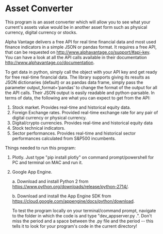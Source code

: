 # Asset Converter
This program is an asset converter which will allow you to see what your current's assets value would be in another asset form such as physical currency, digital currency or stocks. 

Alpha Vantage delivers a free API for real time financial data and most used finance indicators in a simple JSON or pandas format. It requires a free API, that can be requested on http://www.alphavantage.co/support/#api-key. You can have a look at all the API calls available in their documentation http://www.alphavantage.co/documentation. 

To get data in python, simply call the object with your API key and get ready for free real-time financial data. The library supports giving its results as JSON dictionaries (default) or as pandas data frame, simply pass the parameter output_format=’pandas’ to change the format of the output for all the API calls. Their JSON output is easily readable and python-parsable. In terms of data, the following are what you can expect to get from the API:
1.	Stock market. Provides real-time and historical equity data. 
2.	Foreign Exchange rates. Provided real-time exchange rate for any pair of digital currency or physical currency. 
3.	Digital/crypto currencies. Provides real-time and historical equity data
4.	Stock technical indicators.
5.	Sector performances. Provides real-time and historical sector performances calculated from S&P500 incumbents. 

Things needed to run this program:
1. Plotly. Just type "pip install plotly" on command prompt/powershell for PC and terminal on MAC and run it. 
2. Google App Engine.

    a. Download and install Python 2 from https://www.python.org/downloads/release/python-2714/.
    
    b. Download and install the App Engine SDK from https://cloud.google.com/appengine/docs/python/download. 
    
    To test the program locally on your terminal/command prompt, navigate to the folder in which the code is and type "dev_appserver.py .". Don't miss the period and a space between the .py file and the period -- this tells it to look for your program's code in the current directory!